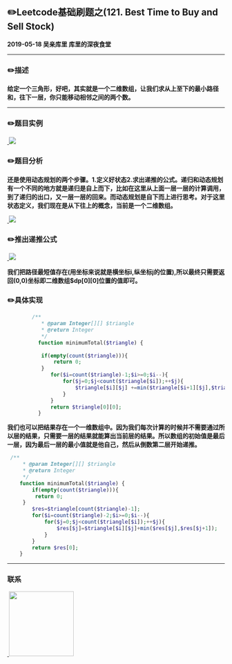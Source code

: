 ## :pencil2:Leetcode基础刷题之(121. Best Time to Buy and Sell Stock)
**2019-05-18 吴亲库里 库里的深夜食堂**
****
### :pencil2:描述
**给定一个三角形，好吧，其实就是一个二维数组，让我们求从上至下的最小路径和，往下一层，你只能移动相邻之间的两个数。**
****

### :pencil2:题目实例
<a href="https://github.com/wuqinqiang/">
​    <img src="https://github.com/wuqinqiang/Lettcode-php/blob/master/images/120.png">
</a> 

### :pencil2:题目分析
**还是使用动态规划的两个步骤。1.定义好状态2.求出递推的公式。递归和动态规划有一个不同的地方就是递归是自上而下，比如在这里从上面一层一层的计算调用，到了递归的出口，又一层一层的回来。而动态规划是自下而上进行思考。对于这里状态定义，我们现在是从下往上的概念，当前是一个二维数组。**


<a href="https://github.com/wuqinqiang/">
​    <img src="https://github.com/wuqinqiang/Lettcode-php/blob/master/images/120-1.png">
</a>

### :pencil2:推出递推公式
<a href="https://github.com/wuqinqiang/">
​    <img src="https://github.com/wuqinqiang/Lettcode-php/blob/master/images/120-2.png">
</a> 

**我们把路径最短值存在(用坐标来说就是横坐标i,纵坐标j的位置),所以最终只需要返回(0,0)坐标即二维数组$dp[0][0]位置的值即可。**

### :pencil2:具体实现

```php
        /**
           * @param Integer[][] $triangle
           * @return Integer
           */
          function minimumTotal($triangle) {
      
           if(empty(count($triangle))){
               return 0;
           }
              for($i=count($triangle)-1;$i>=0;$i--){
                  for($j=0;$j<count($triangle[$i]);++$j){
                      $triangle[$i][$j] +=min($triangle[$i+1][$j],$triangle[$i+1][$j+1]);
                  }
              }
              return $triangle[0][0];
          }
```

**我们也可以把结果存在一个一维数组中。因为我们每次计算的时候并不需要通过所以层的结果，只需要一层的结果就能算出当前层的结果。所以数组的初始值是最后一层，因为最后一层的最小值就是他自己，然后从倒数第二层开始递推。**
```php
 /**
     * @param Integer[][] $triangle
     * @return Integer
     */
    function minimumTotal($triangle) {
        if(empty(count($triangle))){
         return 0;
     }
        $res=$triangle[count($triangle)-1];
        for($i=count($triangle)-2;$i>=0;$i--){
            for($j=0;$j<count($triangle[$i]);++$j){
                $res[$j]=$triangle[$i][$j]+min($res[$j],$res[$j+1]);
            }
        }
        return $res[0];
    }
```
****

### 联系

<a href="https://github.com/wuqinqiang/">
​    <img src="https://github.com/wuqinqiang/Lettcode-php/blob/master/qrcode_for_gh_c194f9d4cdb1_430.jpg" width="150px" height="150px">
</a> 
   
    
    
    

